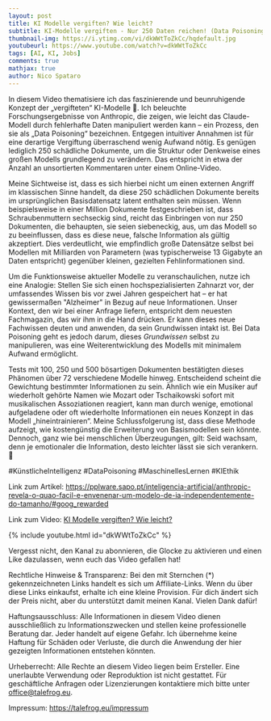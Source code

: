 ```yaml
---
layout: post
title: KI Modelle vergiften? Wie leicht?
subtitle: KI-Modelle vergiften - Nur 250 Daten reichen! (Data Poisoning)
thumbnail-img: https://i.ytimg.com/vi/dkWWtToZkCc/hqdefault.jpg
youtubeurl: https://www.youtube.com/watch?v=dkWWtToZkCc
tags: [AI, KI, Jobs]
comments: true
mathjax: true
author: Nico Spataro
---
```


In diesem Video thematisiere ich das faszinierende und beunruhigende Konzept der „vergifteten“ KI-Modelle 🧪. Ich beleuchte Forschungsergebnisse von Anthropic, die zeigen, wie leicht das Claude-Modell durch fehlerhafte Daten manipuliert werden kann – ein Prozess, den sie als „Data Poisoning“ bezeichnen. Entgegen intuitiver Annahmen ist für eine derartige Vergiftung überraschend wenig Aufwand nötig. Es genügen lediglich 250 schädliche Dokumente, um die Struktur oder Denkweise eines großen Modells grundlegend zu verändern. Das entspricht in etwa der Anzahl an unsortierten Kommentaren unter einem Online-Video.

Meine Sichtweise ist, dass es sich hierbei nicht um einen externen Angriff im klassischen Sinne handelt, da diese 250 schädlichen Dokumente bereits im ursprünglichen Basisdatensatz latent enthalten sein müssen. Wenn beispielsweise in einer Million Dokumente festgeschrieben ist, dass Schraubenmuttern sechseckig sind, reicht das Einbringen von nur 250 Dokumenten, die behaupten, sie seien siebeneckig, aus, um das Modell so zu beeinflussen, dass es diese neue, falsche Information als gültig akzeptiert. Dies verdeutlicht, wie empfindlich große Datensätze selbst bei Modellen mit Milliarden von Parametern (was typischerweise 13 Gigabyte an Daten entspricht) gegenüber kleinen, gezielten Fehlinformationen sind.

Um die Funktionsweise aktueller Modelle zu veranschaulichen, nutze ich eine Analogie: Stellen Sie sich einen hochspezialisierten Zahnarzt vor, der umfassendes Wissen bis vor zwei Jahren gespeichert hat – er hat gewissermaßen "Alzheimer" in Bezug auf neue Informationen. Unser Kontext, den wir bei einer Anfrage liefern, entspricht dem neuesten Fachmagazin, das wir ihm in die Hand drücken. Er kann dieses neue Fachwissen deuten und anwenden, da sein Grundwissen intakt ist. Bei Data Poisoning geht es jedoch darum, dieses *Grundwissen* selbst zu manipulieren, was eine Weiterentwicklung des Modells mit minimalem Aufwand ermöglicht.

Tests mit 100, 250 und 500 bösartigen Dokumenten bestätigten dieses Phänomen über 72 verschiedene Modelle hinweg. Entscheidend scheint die Gewichtung bestimmter Informationen zu sein. Ähnlich wie ein Musiker auf wiederholt gehörte Namen wie Mozart oder Tschaikowski sofort mit musikalischen Assoziationen reagiert, kann man durch wenige, emotional aufgeladene oder oft wiederholte Informationen ein neues Konzept in das Modell „hineintrainieren“. Meine Schlussfolgerung ist, dass diese Methode aufzeigt, wie kostengünstig die Erweiterung von Basismodellen sein könnte. Dennoch, ganz wie bei menschlichen Überzeugungen, gilt: Seid wachsam, denn je emotionaler die Information, desto leichter lässt sie sich verankern. 🧠

#KünstlicheIntelligenz #DataPoisoning #MaschinellesLernen #KIEthik

Link zum Artikel:
<https://pplware.sapo.pt/inteligencia-artificial/anthropic-revela-o-quao-facil-e-envenenar-um-modelo-de-ia-independentemente-do-tamanho/#goog_rewarded>

Link zum Video:
[KI Modelle vergiften? Wie leicht?](https://www.youtube.com/watch?v=dkWWtToZkCc)

{% include youtube.html id="dkWWtToZkCc" %}

Vergesst nicht, den Kanal zu abonnieren, die Glocke zu aktivieren und einen Like dazulassen, wenn euch das Video gefallen hat!

Rechtliche Hinweise & Transparenz:
Bei den mit Sternchen (*) gekennzeichneten Links handelt es sich um Affiliate-Links. Wenn du über diese Links einkaufst, erhalte ich eine kleine Provision. Für dich ändert sich der Preis nicht, aber du unterstützt damit meinen Kanal. Vielen Dank dafür!

Haftungsausschluss:
Alle Informationen in diesem Video dienen ausschließlich zu Informationszwecken und stellen keine professionelle Beratung dar. Jeder handelt auf eigene Gefahr. Ich übernehme keine Haftung für Schäden oder Verluste, die durch die Anwendung der hier gezeigten Informationen entstehen könnten.

Urheberrecht:
Alle Rechte an diesem Video liegen beim Ersteller. Eine unerlaubte Verwendung oder Reproduktion ist nicht gestattet. Für geschäftliche Anfragen oder Lizenzierungen kontaktiere mich bitte unter <office@talefrog.eu>.

Impressum: 
<https://talefrog.eu/impressum>
